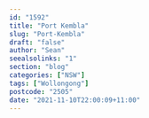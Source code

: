 ```yaml
---
id: "1592"
title: "Port Kembla"
slug: "Port-Kembla"
draft: "false"
author: "Sean"
seealsolinks: "1"
section: "blog"
categories: ["NSW"]
tags: ["Wollongong"]
postcode: "2505"
date: "2021-11-10T22:00:09+11:00"
---
```

